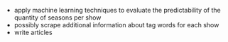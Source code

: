 - apply machine learning techniques to evaluate the predictability of the quantity of seasons per show
- possibly scrape additional information about tag words for each show
- write articles